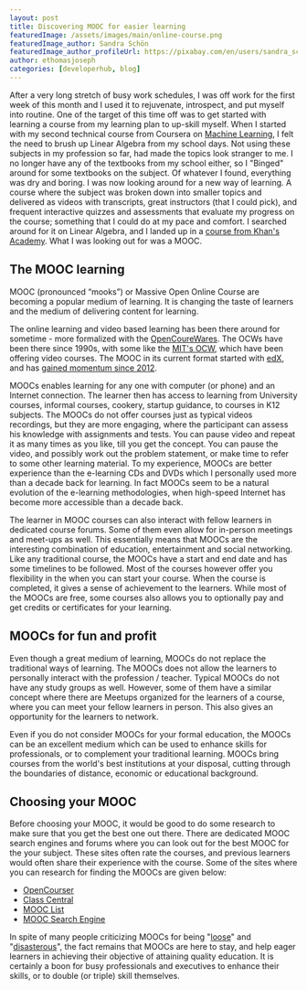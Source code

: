 ```yaml
---
layout: post
title: Discovering MOOC for easier learning
featuredImage: /assets/images/main/online-course.png
featuredImage_author: Sandra Schön
featuredImage_author_profileUrl: https://pixabay.com/en/users/sandra_schoen-53876/
author: ethomasjoseph
categories: [developerhub, blog]
---
```


After a very long stretch of busy work schedules, I was off work for the first week of this month and I used it to rejuvenate, introspect, and put myself into routine. One of the target of this time off was to get started with learning a course from my learning plan to up-skill myself. When I started with my second technical course from Coursera on <a href="https://www.coursera.org/learn/machine-learning" target="_blank">Machine Learning</a>, I felt the need to brush up Linear Algebra from my school days. Not using these subjects in my profession so far, had made the topics look stranger to me. I no longer have any of the textbooks from my school either, so I "Binged" around for some textbooks on the subject. Of whatever I found, everything was dry and boring. I was now looking around for a new way of learning. A course where the subject was broken down into smaller topics and delivered as videos with transcripts, great instructors (that I could pick), and frequent interactive quizzes and assessments that evaluate my progress on the course; something that I could do at my pace and comfort. I searched around for it on Linear Algebra, and I landed up in a <a href="https://www.khanacademy.org/math/algebra-home/alg-vectors" target="_blank">course from Khan's Academy</a>. What I was looking out for was a MOOC.

## The MOOC learning
MOOC (pronounced “mooks”) or Massive Open Online Course are becoming a popular medium of learning. It is changing the taste of learners and the medium of delivering content for learning.

The online learning and video based learning has been there around for sometime - more formalized with the <a href="https://en.wikipedia.org/wiki/OpenCourseWare" target="_blank">OpenCoureWares</a>. The OCWs have been there since 1990s, with some like the <a href="https://ocw.mit.edu/index.htm" target="_blank">MIT's OCW</a>, which have been offering video courses. The MOOC in its current format started with <a href="https://www.edx.org/" target="_blank">edX</a>, and has <a href="http://www.nytimes.com/2012/11/04/education/edlife/massive-open-online-courses-are-multiplying-at-a-rapid-pace.html" target="_blank">gained momentum since 2012</a>.

MOOCs enables learning for any one with computer (or phone) and an Internet connection. The learner then has access to learning from University courses, informal courses, cookery, startup guidance, to courses in K12 subjects. The MOOCs do not offer courses just as typical videos recordings, but they are more engaging, where the participant can assess his knowledge with assignments and tests. You can pause video and repeat it as many times as you like, till you get the concept. You can pause the video, and possibly work out the problem statement, or make time to refer to some other learning material. To my experience, MOOCs are better experience than the e-learning CDs and DVDs which I personally used more than a decade back for learning. In fact MOOCs seem to be a natural evolution of the e-learning methodologies, when high-speed Internet has become more accessible than a decade back.

The learner in MOOC courses can also interact with fellow learners in dedicated course forums. Some of them even allow for in-person meetings and meet-ups as well. This essentially means that MOOCs are the interesting combination of education, entertainment and social networking. Like any traditional course, the MOOCs have a start and end date and has some timelines to be followed. Most of the courses however offer you flexibility in the when you can start your course. When the course is completed, it gives a sense of achievement to the learners. While most of the MOOCs are free, some courses also allows you to optionally pay and get credits or certificates for your learning.

## MOOCs for fun and profit
Even though a great medium of learning, MOOCs do not replace the traditional ways of learning. The MOOCs does not allow the learners to personally interact with the profession / teacher. Typical MOOCs do not have any study groups as well. However, some of them have a similar concept where there are Meetups organized for the learners of a course, where you can meet your fellow learners in person. This also gives an opportunity for the learners to network.

Even if you do not consider MOOCs for your formal education, the MOOCs can be an excellent medium which can be used to enhance skills for professionals, or to complement your traditional learning. MOOCs bring courses from the world's best institutions at your disposal, cutting through the boundaries of distance, economic or educational background.

## Choosing your MOOC
Before choosing your MOOC, it would be good to do some research to make sure that you get the best one out there. There are dedicated MOOC search engines and forums where you can look out for the best MOOC for the your subject. These sites often rate the courses, and previous learners would often share their experience with the course. Some of the sites where you can research for finding the MOOCs are given below:
* <a href="https://opencourser.com/" target="_blank">OpenCourser</a>
* <a href="https://www.class-central.com/" target="_blank">Class Central</a>
* <a href="https://www.mooc-list.com/" target="_blank">MOOC List</a>
* <a href="http://moocse.com/" target="_blank">MOOC Search Engine</a>


In spite of many people criticizing MOOCs for being "<a href="https://elearningindustry.com/what-is-wrong-with-moocs-key-issues-to-consider-before-launching-your-first-mooc"  target="_blank">loose</a>" and "<a href="http://www.slate.com/articles/technology/future_tense/2013/07/moocs_could_be_disastrous_for_students_and_professors.html" target="_blank">disasterous</a>", the fact remains that MOOCs are here to stay, and help eager learners in achieving their objective of attaining quality education. It is certainly a boon for busy professionals and executives to enhance their skills, or to double (or triple) skill themselves.

